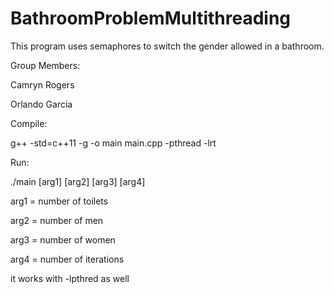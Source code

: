 # BathroomProblemMultithreading
This program uses semaphores to switch the gender allowed in a bathroom. 

Group Members:

Camryn Rogers

Orlando Garcia

Compile:

g++ -std=c++11 -g -o main main.cpp -pthread -lrt

Run: 

./main [arg1] [arg2] [arg3] [arg4] 

arg1 = number of toilets

arg2 = number of men

arg3 = number of women

arg4 = number of iterations

it works with -lpthred as well
